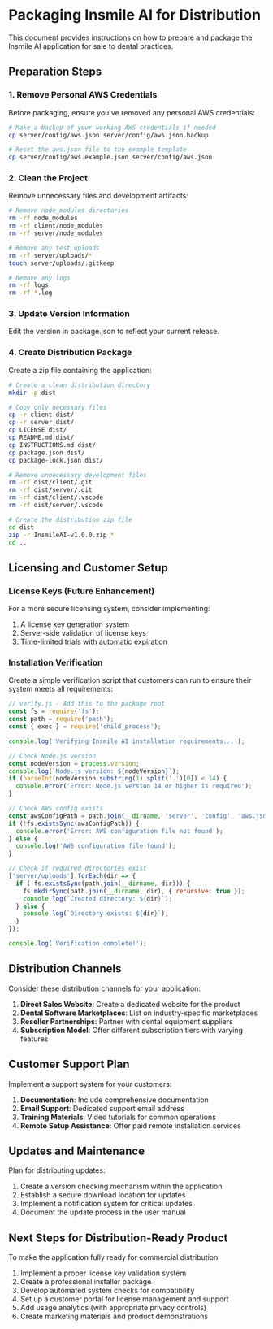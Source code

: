 # Packaging Insmile AI for Distribution

This document provides instructions on how to prepare and package the Insmile AI application for sale to dental practices.

## Preparation Steps

### 1. Remove Personal AWS Credentials

Before packaging, ensure you've removed any personal AWS credentials:

```bash
# Make a backup of your working AWS credentials if needed
cp server/config/aws.json server/config/aws.json.backup

# Reset the aws.json file to the example template
cp server/config/aws.example.json server/config/aws.json
```

### 2. Clean the Project

Remove unnecessary files and development artifacts:

```bash
# Remove node_modules directories
rm -rf node_modules
rm -rf client/node_modules
rm -rf server/node_modules

# Remove any test uploads
rm -rf server/uploads/*
touch server/uploads/.gitkeep

# Remove any logs
rm -rf logs
rm -rf *.log
```

### 3. Update Version Information

Edit the version in package.json to reflect your current release.

### 4. Create Distribution Package

Create a zip file containing the application:

```bash
# Create a clean distribution directory
mkdir -p dist

# Copy only necessary files
cp -r client dist/
cp -r server dist/
cp LICENSE dist/
cp README.md dist/
cp INSTRUCTIONS.md dist/
cp package.json dist/
cp package-lock.json dist/

# Remove unnecessary development files
rm -rf dist/client/.git
rm -rf dist/server/.git
rm -rf dist/client/.vscode
rm -rf dist/server/.vscode

# Create the distribution zip file
cd dist
zip -r InsmileAI-v1.0.0.zip *
cd ..
```

## Licensing and Customer Setup

### License Keys (Future Enhancement)

For a more secure licensing system, consider implementing:

1. A license key generation system
2. Server-side validation of license keys
3. Time-limited trials with automatic expiration

### Installation Verification

Create a simple verification script that customers can run to ensure their system meets all requirements:

```javascript
// verify.js - Add this to the package root
const fs = require('fs');
const path = require('path');
const { exec } = require('child_process');

console.log('Verifying Insmile AI installation requirements...');

// Check Node.js version
const nodeVersion = process.version;
console.log(`Node.js version: ${nodeVersion}`);
if (parseInt(nodeVersion.substring(1).split('.')[0]) < 14) {
  console.error('Error: Node.js version 14 or higher is required');
}

// Check AWS config exists
const awsConfigPath = path.join(__dirname, 'server', 'config', 'aws.json');
if (!fs.existsSync(awsConfigPath)) {
  console.error('Error: AWS configuration file not found');
} else {
  console.log('AWS configuration file found');
}

// Check if required directories exist
['server/uploads'].forEach(dir => {
  if (!fs.existsSync(path.join(__dirname, dir))) {
    fs.mkdirSync(path.join(__dirname, dir), { recursive: true });
    console.log(`Created directory: ${dir}`);
  } else {
    console.log(`Directory exists: ${dir}`);
  }
});

console.log('Verification complete!');
```

## Distribution Channels

Consider these distribution channels for your application:

1. **Direct Sales Website**: Create a dedicated website for the product
2. **Dental Software Marketplaces**: List on industry-specific marketplaces
3. **Reseller Partnerships**: Partner with dental equipment suppliers
4. **Subscription Model**: Offer different subscription tiers with varying features

## Customer Support Plan

Implement a support system for your customers:

1. **Documentation**: Include comprehensive documentation
2. **Email Support**: Dedicated support email address
3. **Training Materials**: Video tutorials for common operations
4. **Remote Setup Assistance**: Offer paid remote installation services

## Updates and Maintenance

Plan for distributing updates:

1. Create a version checking mechanism within the application
2. Establish a secure download location for updates
3. Implement a notification system for critical updates
4. Document the update process in the user manual

## Next Steps for Distribution-Ready Product

To make the application fully ready for commercial distribution:

1. Implement a proper license key validation system
2. Create a professional installer package
3. Develop automated system checks for compatibility
4. Set up a customer portal for license management and support
5. Add usage analytics (with appropriate privacy controls)
6. Create marketing materials and product demonstrations 